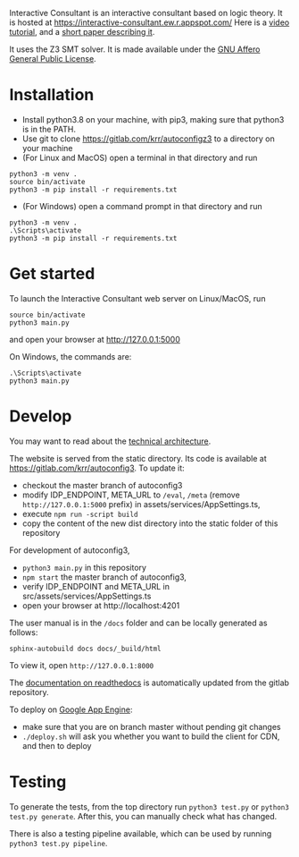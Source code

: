 Interactive Consultant is an interactive consultant based on logic theory. It is hosted at https://interactive-consultant.ew.r.appspot.com/
Here is a [video tutorial](https://drive.google.com/open?id=1hZswGXjEK_mIyQVK5NeRhusmWkRFUo90), and a [short paper describing it](https://drive.google.com/file/d/1RLCZq-6c0b4ymNvK5C3XpFp9uE4JdmtJ/view?usp=sharing).

It uses the Z3 SMT solver.  It is made available under the [GNU Affero General Public License](https://www.gnu.org/licenses/agpl-3.0.en.html).  


# Installation
* Install python3.8 on your machine, with pip3, making sure that python3 is in the PATH.
* Use git to clone https://gitlab.com/krr/autoconfigz3 to a directory on your machine
* (For Linux and MacOS) open a terminal in that directory and run
~~~~
python3 -m venv .
source bin/activate
python3 -m pip install -r requirements.txt
~~~~

* (For Windows) open a command prompt in that directory and run
~~~~
python3 -m venv .
.\Scripts\activate
python3 -m pip install -r requirements.txt
~~~~

# Get started
To launch the Interactive Consultant web server on Linux/MacOS, run
~~~~
source bin/activate
python3 main.py
~~~~
and open your browser at http://127.0.0.1:5000

On Windows, the commands are:
~~~~
.\Scripts\activate
python3 main.py
~~~~


# Develop

You may want to read about the [technical architecture](https://gitlab.com/krr/autoconfigz3/-/blob/master/docs/zettlr/Architecture.md).

The website is served from the static directory.  Its code is available at https://gitlab.com/krr/autoconfig3.  To update it:

* checkout the master branch of autoconfig3
* modify IDP_ENDPOINT, META_URL to `/eval`, `/meta` (remove `http://127.0.0.1:5000` prefix) in assets/services/AppSettings.ts,
* execute `npm run -script build`
* copy the content of the new dist directory into the static folder of this repository

For development of autoconfig3,

* `python3 main.py` in this repository
* `npm start` the master branch of autoconfig3,
* verify IDP_ENDPOINT and META_URL in src/assets/services/AppSettings.ts
* open your browser at http://localhost:4201

The user manual is in the `/docs` folder and can be locally generated as follows:
~~~~
sphinx-autobuild docs docs/_build/html
~~~~
To view it, open `http://127.0.0.1:8000`

The [documentation on readthedocs](https://readthedocs.org/projects/idp-z3/) is automatically updated from the gitlab repository.

To deploy on [Google App Engine](https://gitlab.com/krr/autoconfigz3/-/blob/master/docs/zettlr/Google%20App%20Engine.md):
* make sure that you are on branch master without pending git changes
* `./deploy.sh` will ask you whether you want to build the client for CDN, and then to deploy

# Testing

To generate the tests, from the top directory run `python3 test.py` or `python3 test.py generate`.
After this, you can manually check what has changed.

There is also a testing pipeline available, which can be used by running `python3 test.py pipeline`.
